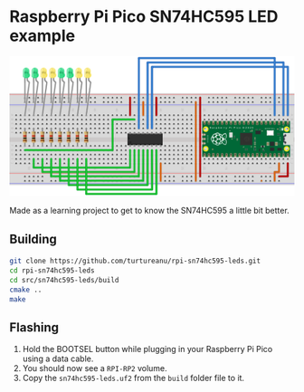 # Raspberry Pi Pico SN74HC595 LED example

![Fritzing wiring diagram](/Pico-breadboard_fritzing.svg)

Made as a learning project to get to know the SN74HC595 a little bit better.

## Building

```sh
git clone https://github.com/turtureanu/rpi-sn74hc595-leds.git
cd rpi-sn74hc595-leds
cd src/sn74hc595-leds/build
cmake ..
make
```

## Flashing

1. Hold the BOOTSEL button while plugging in your Raspberry Pi Pico using a data cable.
2. You should now see a `RPI-RP2` volume.
3. Copy the `sn74hc595-leds.uf2` from the `build` folder file to it.
